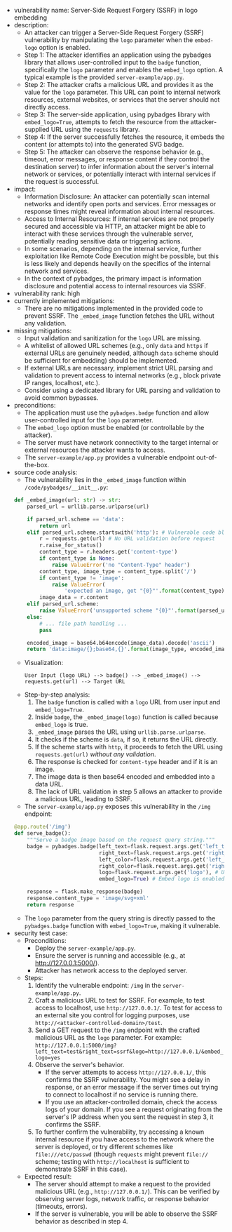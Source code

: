 - vulnerability name: Server-Side Request Forgery (SSRF) in logo embedding
- description:
    - An attacker can trigger a Server-Side Request Forgery (SSRF) vulnerability by manipulating the `logo` parameter when the `embed-logo` option is enabled.
    - Step 1: The attacker identifies an application using the pybadges library that allows user-controlled input to the `badge` function, specifically the `logo` parameter and enables the `embed_logo` option. A typical example is the provided `server-example/app.py`.
    - Step 2: The attacker crafts a malicious URL and provides it as the value for the `logo` parameter. This URL can point to internal network resources, external websites, or services that the server should not directly access.
    - Step 3: The server-side application, using pybadges library with `embed_logo=True`, attempts to fetch the resource from the attacker-supplied URL using the `requests` library.
    - Step 4: If the server successfully fetches the resource, it embeds the content (or attempts to) into the generated SVG badge.
    - Step 5: The attacker can observe the response behavior (e.g., timeout, error messages, or response content if they control the destination server) to infer information about the server's internal network or services, or potentially interact with internal services if the request is successful.
- impact:
    - Information Disclosure: An attacker can potentially scan internal networks and identify open ports and services. Error messages or response times might reveal information about internal resources.
    - Access to Internal Resources: If internal services are not properly secured and accessible via HTTP, an attacker might be able to interact with these services through the vulnerable server, potentially reading sensitive data or triggering actions.
    - In some scenarios, depending on the internal service, further exploitation like Remote Code Execution might be possible, but this is less likely and depends heavily on the specifics of the internal network and services.
    - In the context of pybadges, the primary impact is information disclosure and potential access to internal resources via SSRF.
- vulnerability rank: high
- currently implemented mitigations:
    - There are no mitigations implemented in the provided code to prevent SSRF. The `_embed_image` function fetches the URL without any validation.
- missing mitigations:
    - Input validation and sanitization for the `logo` URL are missing.
    - A whitelist of allowed URL schemes (e.g., only `data` and `https` if external URLs are genuinely needed, although `data` scheme should be sufficient for embedding) should be implemented.
    - If external URLs are necessary, implement strict URL parsing and validation to prevent access to internal networks (e.g., block private IP ranges, localhost, etc.).
    - Consider using a dedicated library for URL parsing and validation to avoid common bypasses.
- preconditions:
    - The application must use the `pybadges.badge` function and allow user-controlled input for the `logo` parameter.
    - The `embed_logo` option must be enabled (or controllable by the attacker).
    - The server must have network connectivity to the target internal or external resources the attacker wants to access.
    - The `server-example/app.py` provides a vulnerable endpoint out-of-the-box.
- source code analysis:
    - The vulnerability lies in the `_embed_image` function within `/code/pybadges/__init__.py`:
    ```python
    def _embed_image(url: str) -> str:
        parsed_url = urllib.parse.urlparse(url)

        if parsed_url.scheme == 'data':
            return url
        elif parsed_url.scheme.startswith('http'): # Vulnerable code block
            r = requests.get(url) # No URL validation before request
            r.raise_for_status()
            content_type = r.headers.get('content-type')
            if content_type is None:
                raise ValueError('no "Content-Type" header')
            content_type, image_type = content_type.split('/')
            if content_type != 'image':
                raise ValueError(
                    'expected an image, got "{0}"'.format(content_type))
            image_data = r.content
        elif parsed_url.scheme:
            raise ValueError('unsupported scheme "{0}"'.format(parsed_url.scheme))
        else:
            # ... file path handling ...
            pass

        encoded_image = base64.b64encode(image_data).decode('ascii')
        return 'data:image/{};base64,{}'.format(image_type, encoded_image)
    ```
    - Visualization:
        ```
        User Input (logo URL) --> badge() --> _embed_image() --> requests.get(url) --> Target URL
        ```
    - Step-by-step analysis:
        1. The `badge` function is called with a `logo` URL from user input and `embed_logo=True`.
        2. Inside `badge`, the `_embed_image(logo)` function is called because `embed_logo` is true.
        3. `_embed_image` parses the URL using `urllib.parse.urlparse`.
        4. It checks if the scheme is `data`, if so, it returns the URL directly.
        5. If the scheme starts with `http`, it proceeds to fetch the URL using `requests.get(url)` *without any validation*.
        6. The response is checked for `content-type` header and if it is an image.
        7. The image data is then base64 encoded and embedded into a data URL.
        8. The lack of URL validation in step 5 allows an attacker to provide a malicious URL, leading to SSRF.
    - The `server-example/app.py` exposes this vulnerability in the `/img` endpoint:
    ```python
    @app.route('/img')
    def serve_badge():
        """Serve a badge image based on the request query string."""
        badge = pybadges.badge(left_text=flask.request.args.get('left_text'),
                               right_text=flask.request.args.get('right_text'),
                               left_color=flask.request.args.get('left_color'),
                               right_color=flask.request.args.get('right_color'),
                               logo=flask.request.args.get('logo'), # User controlled input
                               embed_logo=True) # Embed logo is enabled

        response = flask.make_response(badge)
        response.content_type = 'image/svg+xml'
        return response
    ```
    - The `logo` parameter from the query string is directly passed to the `pybadges.badge` function with `embed_logo=True`, making it vulnerable.
- security test case:
    - Preconditions:
        - Deploy the `server-example/app.py`.
        - Ensure the server is running and accessible (e.g., at http://127.0.0.1:5000/).
        - Attacker has network access to the deployed server.
    - Steps:
        1. Identify the vulnerable endpoint: `/img` in the `server-example/app.py`.
        2. Craft a malicious URL to test for SSRF. For example, to test access to localhost, use `http://127.0.0.1/`. To test for access to an external site you control for logging purposes, use `http://<attacker-controlled-domain>/test`.
        3. Send a GET request to the `/img` endpoint with the crafted malicious URL as the `logo` parameter. For example:
           `http://127.0.0.1:5000/img?left_text=test&right_text=ssrf&logo=http://127.0.0.1/&embed_logo=yes`
        4. Observe the server's behavior.
            - If the server attempts to access `http://127.0.0.1/`, this confirms the SSRF vulnerability. You might see a delay in response, or an error message if the server times out trying to connect to localhost if no service is running there.
            - If you use an attacker-controlled domain, check the access logs of your domain. If you see a request originating from the server's IP address when you sent the request in step 3, it confirms the SSRF.
        5. To further confirm the vulnerability, try accessing a known internal resource if you have access to the network where the server is deployed, or try different schemes like `file:///etc/passwd` (though `requests` might prevent `file://` scheme; testing with `http://localhost` is sufficient to demonstrate SSRF in this case).
    - Expected result:
        - The server should attempt to make a request to the provided malicious URL (e.g., `http://127.0.0.1/`). This can be verified by observing server logs, network traffic, or response behavior (timeouts, errors).
        - If the server is vulnerable, you will be able to observe the SSRF behavior as described in step 4.